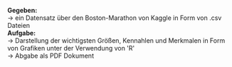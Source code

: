 **Gegeben:**  
-> ein Datensatz über den Boston-Marathon von Kaggle in Form von .csv Dateien
<br>
**Aufgabe:**  
-> Darstellung der wichtigsten Größen, Kennahlen und Merkmalen in Form von Grafiken unter der Verwendung von 'R'  
-> Abgabe als PDF Dokument  
